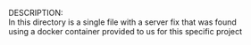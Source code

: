 DESCRIPTION:\
In this directory is a single file with a server fix that was found\
using a docker container provided to us for this specific project